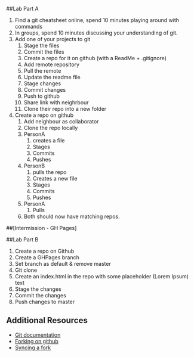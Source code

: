 ##Lab Part A

1. Find a git cheatsheet online, spend 10 minutes playing around with commands
2. In groups, spend 10 minutes discussing your understanding of git.
3. Add one of your projects to git    
    1. Stage the files    
    2. Commit the files    
    3. Create a repo for it on github (with a ReadMe + .gitignore)    
    4. Add remote repository    
    5. Pull the remote    
    6. Update the readme file    
    7. Stage changes    
    8. Commit changes    
    9. Push to github    
    10. Share link with neighrbour    
    11. Clone their repo into a new folder    
4. Create a repo on github    
    1. Add neighbour as collaborator    
    2. Clone the repo locally    
    3. PersonA        
        1. creates a file
        2. Stages     
        3. Commits       
        4. Pushes    
    4. PersonB        
        1. pulls the repo
        2. Creates a new file
        3. Stages
        4. Commits
        5. Pushes
    5. PersonA
        1. Pulls
    6. Both should now have matching repos.

##[Intermission - GH Pages]

##Lab Part B
1. Create a repo on Github
2. Create a GHPages branch
3. Set branch as default & remove master
4. Git clone
5. Create an index.html in the repo with some placeholder (Lorem Ipsum) text
6. Stage the changes
7. Commit the changes
8. Push changes to master

## Additional Resources

- [Git documentation](https://git-scm.com/documentation)
- [Forking on github](https://help.github.com/articles/fork-a-repo/)
- [Syncing a fork](https://help.github.com/articles/syncing-a-fork/)





